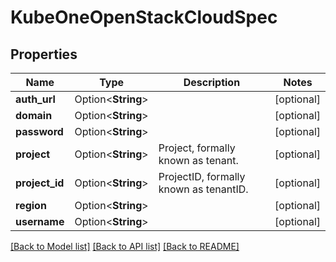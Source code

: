 # KubeOneOpenStackCloudSpec

## Properties

Name | Type | Description | Notes
------------ | ------------- | ------------- | -------------
**auth_url** | Option<**String**> |  | [optional]
**domain** | Option<**String**> |  | [optional]
**password** | Option<**String**> |  | [optional]
**project** | Option<**String**> | Project, formally known as tenant. | [optional]
**project_id** | Option<**String**> | ProjectID, formally known as tenantID. | [optional]
**region** | Option<**String**> |  | [optional]
**username** | Option<**String**> |  | [optional]

[[Back to Model list]](../README.md#documentation-for-models) [[Back to API list]](../README.md#documentation-for-api-endpoints) [[Back to README]](../README.md)


